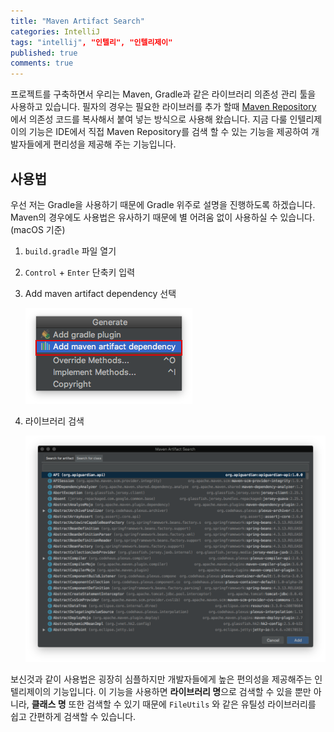 ```yaml
---
title: "Maven Artifact Search"
categories: IntelliJ
tags: "intellij", "인텔리", "인텔리제이"
published: true
comments: true
---
```




프로젝트를 구축하면서 우리는 Maven, Gradle과 같은 라이브러리 의존성 관리 툴을 사용하고 있습니다. 필자의 경우는 필요한 라이브러를 추가 할때 [Maven Repository](https://mvnrepository.com/) 에서 의존성 코드를 복사해서 붙여 넣는 방식으로 사용해 왔습니다. 지금 다룰 인텔리제이의 기능은 IDE에서 직접 Maven Repository를 검색 할 수 있는 기능을 제공하여 개발자들에게 편리성을 제공해 주는 기능입니다.



## 사용법

우선 저는 Gradle을 사용하기 때문에 Gradle 위주로 설명을 진행하도록 하겠습니다. Maven의 경우에도 사용법은 유사하기 때문에 별 어려움 없이 사용하실 수 있습니다. (macOS 기준)



1. `build.gradle` 파일 열기

2. `Control` + `Enter` 단축키 입력

3. Add maven artifact dependency 선택

   ![](/images/2018/0626_01_01.png)

4. 라이브러리 검색

   ![](/images/2018/0626_01_02.png)

보신것과 같이 사용법은 굉장히 심플하지만 개발자들에게 높은 편의성을 제공해주는 인텔리제이의 기능입니다. 이 기능을 사용하면 **라이브러리 명**으로 검색할 수 있을 뿐만 아니라, **클래스 명** 또한 검색할 수 있기 때문에  `FileUtils` 와 같은 유틸성 라이브러리를 쉽고 간편하게 검색할 수 있습니다.